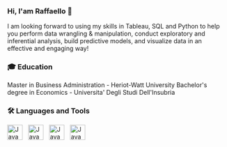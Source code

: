 ### Hi, I'am Raffaello 👋

I am looking forward to using my skills in  Tableau, SQL and Python to help you perform data wrangling & manipulation, conduct exploratory and inferential analysis, build predictive models, and visualize data in an effective and engaging way!


###   🎓 Education

<td>Master in Business Administration - Heriot-Watt University</td> 
<td>Bachelor's degree in Economics - Universita' Degli Studi Dell'Insubria</td>

 
###  🛠 Languages and Tools

<img align="left" alt="Java" width="35px" style="padding-right:10px;" src="https://cdn.jsdelivr.net/gh/devicons/devicon/icons/vscode/vscode-original.svg" />
<img align="left" alt="Java" width="35px" style="padding-right:10px;" src="https://cdn.jsdelivr.net/gh/devicons/devicon/icons/python/python-original.svg" />
<img align="left" alt="Java" width="35px" style="padding-right:10px;" src="https://cdn.jsdelivr.net/gh/devicons/devicon/icons/postgresql/postgresql-original.svg" />
<img align="left" alt="Java" width="35px" style="padding-right:10px;" src="https://cdn.jsdelivr.net/gh/devicons/devicon/icons/mysql/mysql-original.svg" /> 
